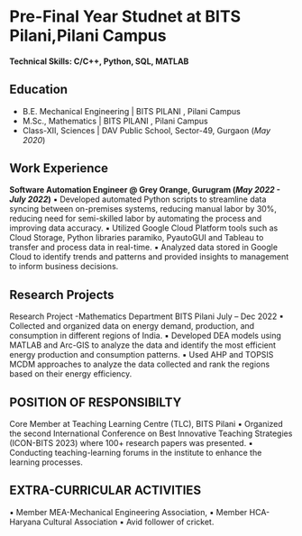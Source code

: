 # Pre-Final Year Studnet at BITS Pilani,Pilani Campus

#### Technical Skills: C/C++, Python, SQL, MATLAB

## Education
- B.E. Mechanical Engineering  | BITS PILANI , Pilani Campus 							       		
- M.Sc., Mathematics	         | BITS PILANI , Pilani Campus 	 			        		
- Class-XII, Sciences          | DAV Public School, Sector-49, Gurgaon (_May 2020_)

## Work Experience
**Software Automation Engineer @ Grey Orange, Gurugram (_May 2022 - July 2022_)**
▪ Developed automated Python scripts to streamline data syncing between on-premises systems, reducing manual labor by 30%, reducing need for semi-skilled labor by automating the process and improving data accuracy.
▪ Utilized Google Cloud Platform tools such as Cloud Storage, Python libraries paramiko, PyautoGUI and Tableau to transfer and process data in real-time.
▪ Analyzed data stored in Google Cloud to identify trends and patterns and provided insights to management to inform business decisions.

## Research Projects
Research Project -Mathematics Department BITS Pilani July – Dec 2022
▪ Collected and organized data on energy demand, production, and consumption in different regions of India.
▪ Developed DEA models using MATLAB and Arc-GIS to analyze the data and identify the most efficient energy production and consumption patterns.
▪ Used AHP and TOPSIS MCDM approaches to analyze the data collected and rank the regions based on their energy efficiency.

## POSITION OF RESPONSIBILTY
Core Member at Teaching Learning Centre (TLC), BITS Pilani
▪ Organized the second International Conference on Best Innovative Teaching Strategies (ICON-BITS 2023) where 100+ research papers was presented.
▪ Conducting teaching-learning forums in the institute to enhance the learning processes.

## EXTRA-CURRICULAR ACTIVITIES
▪ Member MEA-Mechanical Engineering Association,
▪ Member HCA-Haryana Cultural Association
▪ Avid follower of cricket.


